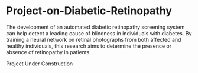 # Project-on-Diabetic-Retinopathy
The development of an automated diabetic retinopathy screening system can help detect a leading cause of blindness in individuals with diabetes. By training a neural network on retinal photographs from both affected and healthy individuals, this research aims to determine the presence or absence of retinopathy in patients.

Project Under Construction
